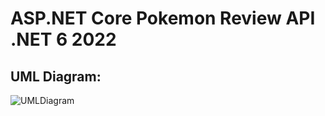 # ASP.NET Core Pokemon Review API .NET 6 2022 

## UML Diagram:
![UMLDiagram](https://github.com/purvaingle/Pokemon-WebAPI/assets/90026828/e53a7278-cd01-457d-a53d-313be51d257e)
